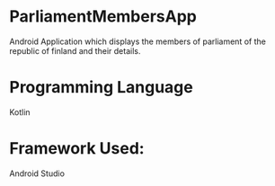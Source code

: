 # ParliamentMembersApp
Android Application which displays the members of parliament of the republic of finland and their details.

# Programming Language
Kotlin

# Framework Used: 
Android Studio

